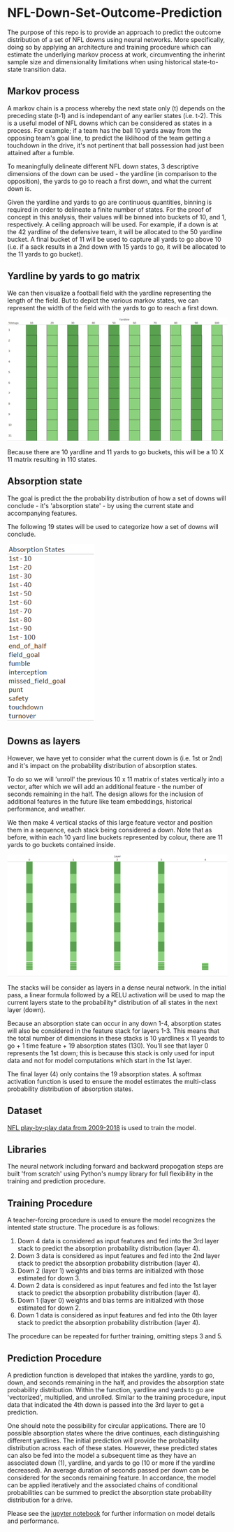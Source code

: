 # NFL-Down-Set-Outcome-Prediction

The purpose of this repo is to provide an approach to predict the outcome distribution of a set of NFL downs using neural networks. More specifically, doing so by applying an architecture and training procedure which can estimate the underlying markov process at work, circumventing the inherint sample size and dimensionality limitations when using historical state-to-state transition data. 

## Markov process

A markov chain is a process whereby the next state only (t) depends on the preceding state (t-1) and is independant of any earlier states (i.e. t-2). This is a useful model of NFL downs which can be considered as states in a process. For example; if a team has the ball 10 yards away from the opposing team's goal line, to predict the liklihood of the team getting a touchdown in the drive, it's not pertinent that ball possession had just been attained after a fumble. 

To meaningfully delineate different NFL down states, 3 descriptive dimensions of the down can be used - the yardline (in comparison to the opposition), the yards to go to reach a first down, and what the current down is. 

Given the yardline and yards to go are continuous quantities, binning is required in order to delineate a finite number of states. For the proof of concept in this analysis, their values will be binned into buckets of 10, and 1, respectively. A ceiling approach will be used. For example, if a down is at the 42 yardline of the defensive team, it will be allocated to the 50 yardline bucket. A final bucket of 11 will be used to capture all yards to go above 10 (i.e. if a sack results in a 2nd down with 15 yards to go, it will be allocated to the 11 yards to go bucket). 

## Yardline by yards to go matrix

We can then visualize a football field with the yardline representing the length of the field. But to depict the various markov states, we can represent the width of the field with the yards to go to reach a first down.  

![image](./img/yardlinebyydstogo.png)

Because there are 10 yardline and 11 yards to go buckets, this will be a 10 X 11 matrix resulting in 110 states. 

## Absorption state

The goal is predict the the probability distribution of how a set of downs will conclude - it's 'absorption state' - by using the current state and accompanying features. 

The following 19 states will be used to categorize how a set of downs will conclude. 

![image](./img/absorption_states.png)

## Downs as layers

However, we have yet to consider what the current down is (i.e. 1st or 2nd) and it's impact on the probability distribution of absorption states. 

To do so we will 'unroll' the previous 10 x 11 matrix of states vertically into a vector, after which we will add an additional feature - the number of seconds remaining in the half. The design allows for the inclusion of additional features in the future like team embeddings, historical performance, and weather.

We then make 4 vertical stacks of this large feature vector and position them in a sequence, each stack being considered a down. Note that as before, within each 10 yard line buckets represented by colour, there are 11 yards to go buckets contained inside. 

![image](./img/generalizedstates.png)

The stacks will be consider as layers in a dense neural network. In the initial pass, a linear formula followed by a RELU activation will be used to map the current layers state to the probability* distribution of all states in the next layer (down). 

Because an absorption state can occur in any down 1-4, absorption states will also be considered in the feature stack for layers 1-3. This means that the total number of dimensions in these stacks is 10 yardlines x 11 yeards to go + 1 time feature + 19 absorption states (130). You'll see that layer 0 represents the 1st down; this is because this stack is only used for input data and not for model computations which start in the 1st layer. 

The final layer (4) only contains the 19 absorption states. A softmax activation function is used to ensure the model estimates the multi-class probability distribution of absorption states. 

## Dataset 

[NFL play-by-play data from 2009-2018](https://www.kaggle.com/datasets/maxhorowitz/nflplaybyplay2009to2016?resource=download) is used to train the model. 

## Libraries

The neural network including forward and backward propogation steps are built 'from scratch' using Python's numpy library for full flexibility in the training and prediction procedure. 

## Training Procedure

A teacher-forcing procedure is used to ensure the model recognizes the intented state structure. The procedure is as follows:

1. Down 4 data is considered as input features and fed into the 3rd layer stack to predict the absorption probability distribution (layer 4).
2. Down 3 data is considered as input features and fed into the 2nd layer stack to predict the absorption probability distribution (layer 4).
3. Down 2 (layer 1) weights and bias terms are initialized with those estimated for down 3. 
4. Down 2 data is considered as input features and fed into the 1st layer stack to predict the absorption probability distribution (layer 4). 
5. Down 1 (layer 0) weights and bias terms are initialized with those estimated for down 2. 
6. Down 1 data is considered as input features and fed into the 0th layer stack to predict the absorption probability distribution (layer 4). 

The procedure can be repeated for further training, omitting steps 3 and 5. 

## Prediction Procedure

A prediction function is developed that intakes the yardline, yards to go, down, and seconds remaining in the half, and provides the absorption state probability distribution. Within the function, yardline and yards to go are 'vectorized', multiplied, and unrolled. Similar to the training procedure, input data that indicated the 4th down is passed into the 3rd layer to get a prediction. 

One should note the possibility for circular applications. There are 10 possible absorption states where the drive continues, each distinguishing different yardlines. The initial prediction will provide the probability distribution across each of these states. However, these predicted states can also be fed into the model a subsequent time as they have an associated down (1), yardline, and yards to go (10 or more if the yardline decreased). An average duration of seconds passed per down can be considered for the seconds remaining feature. In accordance, the model can be applied iteratively and the associated chains of conditional probabilities can be summed to predict the absorption state probability distribution for a drive. 

Please see the [jupyter notebook](https://github.com/acharabin/NFL-Down-Set-Outcome-Prediction/blob/main/NFL-Down-Set-Outcome-Prediction.ipynb) for further information on model details and performance. 

